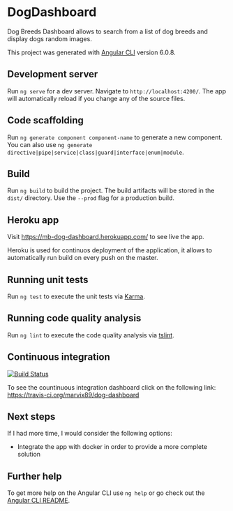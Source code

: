 # DogDashboard

Dog Breeds Dashboard allows to search from a list of dog breeds and display dogs random images. 

This project was generated with [Angular CLI](https://github.com/angular/angular-cli) version 6.0.8.

## Development server

Run `ng serve` for a dev server. Navigate to `http://localhost:4200/`. The app will automatically reload if you change any of the source files.

## Code scaffolding

Run `ng generate component component-name` to generate a new component. You can also use `ng generate directive|pipe|service|class|guard|interface|enum|module`.

## Build

Run `ng build` to build the project. The build artifacts will be stored in the `dist/` directory. Use the `--prod` flag for a production build.

## Heroku app

Visit https://mb-dog-dashboard.herokuapp.com/ to see live the app.

Heroku is used for continuos deployment of the application, it allows to automatically run build on every push on the master.

## Running unit tests

Run `ng test` to execute the unit tests via [Karma](https://karma-runner.github.io).

## Running code quality analysis

Run `ng lint` to execute the code quality analysis via [tslint](https://github.com/palantir/tslint).

## Continuous integration
[![Build Status](https://travis-ci.org/marvix89/dog-dashboard.svg?branch=master)](https://travis-ci.org/marvix89/dog-dashboard)

To see the countinuous integration dashboard click on the following link:  
https://travis-ci.org/marvix89/dog-dashboard

## Next steps
If I had more time, I would consider the following options:

- Integrate the app with docker in order to provide a more complete solution

## Further help

To get more help on the Angular CLI use `ng help` or go check out the [Angular CLI README](https://github.com/angular/angular-cli/blob/master/README.md).

